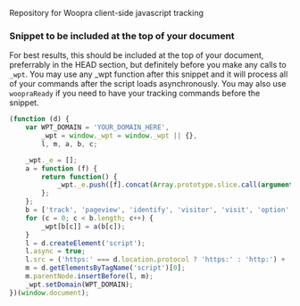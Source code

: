 Repository for Woopra client-side javascript tracking

### Snippet to be included at the top of your document
For best results, this should be included at the top of your document, preferrably in the HEAD section, but definitely before you make any calls to `_wpt`.  You may use any _wpt function after this snippet and it will process all of your commands after the script loads asynchronously.  You may also use `woopraReady` if you need to have your tracking commands before the snippet.

```javascript
(function (d) {
    var WPT_DOMAIN = 'YOUR_DOMAIN_HERE',
        _wpt = window._wpt = window._wpt || {},
        l, m, a, b, c;

    _wpt._e = [];
    a = function (f) {
        return function() {
            _wpt._e.push([f].concat(Array.prototype.slice.call(arguments, 0)));
        };
    };
    b = ['track', 'pageview', 'identify', 'visitor', 'visit', 'option', 'setDomain', 'setIdleTimeout', 'call'];
    for (c = 0; c < b.length; c++) {
        _wpt[b[c]] = a(b[c]);
    }
    l = d.createElement('script');
    l.async = true;
    l.src = ('https:' === d.location.protocol ? 'https:' : 'http:') + '//static.woopra.com/js/woopra.v3.min.js';
    m = d.getElementsByTagName('script')[0];
    m.parentNode.insertBefore(l, m);
    _wpt.setDomain(WPT_DOMAIN);
})(window.document);
```

